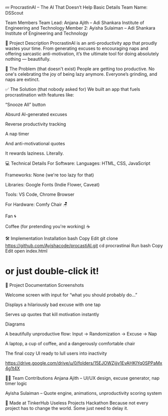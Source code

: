 💤 ProcrastinAI – The AI That Doesn’t Help
Basic Details
Team Name: DSScout

Team Members
Team Lead: Anjana Ajith – Adi Shankara Institute of Engineering and Technology
Member 2: Ayisha Sulaiman – Adi Shankara Institute of Engineering and Technology

🧠 Project Description
ProcrastinAI is an anti-productivity app that proudly wastes your time. From generating excuses to encouraging naps and offering sarcastic anti-motivation, it’s the ultimate tool for doing absolutely nothing — beautifully.

🚫 The Problem (that doesn't exist)
People are getting too productive. No one's celebrating the joy of being lazy anymore. Everyone’s grinding, and naps are extinct.

✅ The Solution (that nobody asked for)
We built an app that fuels procrastination with features like:

“Snooze All” button

Absurd AI-generated excuses

Reverse productivity tracking

A nap timer

And anti-motivational quotes

It rewards laziness. Literally.

💻 Technical Details
For Software:
Languages: HTML, CSS, JavaScript

Frameworks: None (we're too lazy for that)

Libraries: Google Fonts (Indie Flower, Caveat)

Tools: VS Code, Chrome Browser

For Hardware:
Comfy Chair 🪑

Fan 🌀

Coffee (for pretending you're working) ☕

🛠️ Implementation
Installation
bash
Copy
Edit
git clone https://github.com/Ayishacode/procastiAI.git
cd procrastinai
Run
bash
Copy
Edit
open index.html
# or just double-click it!
📝 Project Documentation
Screenshots

Welcome screen with input for “what you should probably do…”


Displays a hilariously bad excuse with one tap


Serves up quotes that kill motivation instantly

Diagrams

A beautifully unproductive flow: Input → Randomization → Excuse → Nap


A laptop, a cup of coffee, and a dangerously comfortable chair

The final cozy UI ready to lull users into inactivity

https://drive.google.com/drive/u/0/folders/15EJOWZijjv1EvAHKIYq0SPPaMx4g1t4X

👩‍💻 Team Contributions
Anjana Ajith – UI/UX design, excuse generator, nap timer logic

Ayisha Sulaiman – Quote engine, animations, unproductivity scoring system

🧢 Made at TinkerHub Useless Projects Hackathon
Because not every project has to change the world. Some just need to delay it.

